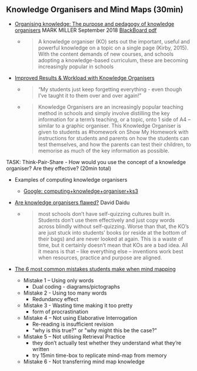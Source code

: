 Knowledge Organisers and Mind Maps (30min)
----------------------------------

* [Organising knowledge: The purpose and pedagogy of knowledge organisers](https://impact.chartered.college/article/organising-knowledge-purpose-pedagogy-knowledge-organisers/) MARK MILLER September 2018 [BlackBoard pdf](https://learn.canterbury.ac.uk/bbcswebdav/pid-2681383-dt-content-rid-4010508_1/xid-4010508_1)
    * > A knowledge organiser (KO) sets out the important, useful and powerful knowledge on a topic on a single page (Kirby, 2015). With the content demands of new courses, and schools adopting a knowledge-based curriculum, these are becoming increasingly popular in schools
* [Improved Results & Workload with Knowledge Organisers](https://blog.teamsatchel.com/case-study-improving-results-and-reducing-workloads-with-knowledge-organisers-and-quizzes)
    * > “My students just keep forgetting everything - even though I’ve taught it to them over and over again!”
    * > Knowledge Organisers are an increasingly popular teaching method in schools and simply involve distilling the key information for a term’s teaching, or a topic, onto 1 side of A4 – similar to a graphic organiser.
      > This Knowledge Organiser is given to students as #homework on Show My Homework with instructions for students and parents on how the students can test themselves, and how the parents can test their children, to memorise as much of the key information as possible.


TASK: Think-Pair-Share - How would you use the concept of a knowledge organiser? Are they effective? (20min total)
* Examples of computing knowledge organisers
    * [Google: computing+knowledge+organiser+ks3](https://www.google.com/search?q=computing+knowlege+organiser+ks3)


* [Are knowledge organisers flawed?](https://learningspy.co.uk/psychology/are-knowledge-organisers-flawed/) David Daidu
    * > most schools don’t have self-quizzing cultures built in. Students don’t use them effectively and just copy words across blindly without self-quizzing.
      > Worse than that, the KO’s are just stuck into students’ books (or reside at the bottom of their bags) and are never looked at again. 
      > This is a waste of time, but it certainly doesn’t mean that KOs are a bad idea. All it means is that – like everything else – inventions work best when resources, practice and purpose are aligned.
* [The 6 most common mistakes students make when mind mapping](https://blog.innerdrive.co.uk/6-common-mind-mapping-mistakes)
    * Mistake 1 – Using only words
        * Dual coding - diagrams/pictographs
    * Mistake 2 - Using too many words
        * Redundancy effect
    * Mistake 3 - Wasting time making it too pretty
        * form of procrastination
    * Mistake 4 – Not using Elaborative Interrogation
        * Re-reading is insufficient revision
        * "why is this true?" or "why might this be the case?"
    * Mistake 5 – Not utilising Retrieval Practice
        * they don’t actually test whether they understand what they’re written
        * try 15min time-box to replicate mind-map from memory
    * Mistake 6 - Not transferring mind map knowledge
